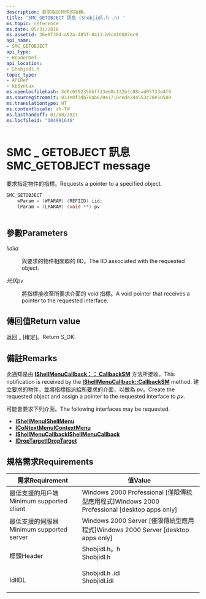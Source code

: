 ```yaml
---
description: 要求指定物件的指標。
title: 'SMC_GETOBJECT 訊息 (Shobjidl.h .h) '
ms.topic: reference
ms.date: 05/31/2018
ms.assetid: 36e8f304-a92a-485f-8413-b9c416087ec9
api_name:
- SMC_GETOBJECT
api_type:
- HeaderDef
api_location:
- Shobjidl.h
topic_type:
- APIRef
- kbSyntax
ms.openlocfilehash: 5d0c0592356bff13e60c122b3c88cad05733e4f9
ms.sourcegitcommit: 831e8f3db78ab820e1710cede244553c70e50500
ms.translationtype: HT
ms.contentlocale: zh-TW
ms.lasthandoff: 01/08/2021
ms.locfileid: "104991646"
---
```

# <a name="smc_getobject-message"></a><span data-ttu-id="733b9-103">SMC \_ GETOBJECT 訊息</span><span class="sxs-lookup"><span data-stu-id="733b9-103">SMC\_GETOBJECT message</span></span>

<span data-ttu-id="733b9-104">要求指定物件的指標。</span><span class="sxs-lookup"><span data-stu-id="733b9-104">Requests a pointer to a specified object.</span></span>


```C++
SMC_GETOBJECT 
    wParam = (WPARAM) (REFIID) iid;
    lParam = (LPARAM) (void **) pv
            
```



## <a name="parameters"></a><span data-ttu-id="733b9-105">參數</span><span class="sxs-lookup"><span data-stu-id="733b9-105">Parameters</span></span>

<dl> <dt>

<span data-ttu-id="733b9-106">*Iid*</span><span class="sxs-lookup"><span data-stu-id="733b9-106">*iid*</span></span> 
</dt> <dd>

<span data-ttu-id="733b9-107">與要求的物件相關聯的 IID。</span><span class="sxs-lookup"><span data-stu-id="733b9-107">The IID associated with the requested object.</span></span>

</dd> <dt>

<span data-ttu-id="733b9-108">*光伏*</span><span class="sxs-lookup"><span data-stu-id="733b9-108">*pv*</span></span> 
</dt> <dd>

<span data-ttu-id="733b9-109">將指標接收至所要求介面的 void 指標。</span><span class="sxs-lookup"><span data-stu-id="733b9-109">A void pointer that receives a pointer to the requested interface.</span></span>

</dd> </dl>

## <a name="return-value"></a><span data-ttu-id="733b9-110">傳回值</span><span class="sxs-lookup"><span data-stu-id="733b9-110">Return value</span></span>

<span data-ttu-id="733b9-111">返回 \_ [確定]。</span><span class="sxs-lookup"><span data-stu-id="733b9-111">Return S\_OK.</span></span>

## <a name="remarks"></a><span data-ttu-id="733b9-112">備註</span><span class="sxs-lookup"><span data-stu-id="733b9-112">Remarks</span></span>

<span data-ttu-id="733b9-113">此通知是由 [**IShellMenuCallback：： CallbackSM**](/windows/desktop/api/shobjidl_core/nf-shobjidl_core-ishellmenucallback-callbacksm) 方法所接收。</span><span class="sxs-lookup"><span data-stu-id="733b9-113">This notification is received by the [**IShellMenuCallback::CallbackSM**](/windows/desktop/api/shobjidl_core/nf-shobjidl_core-ishellmenucallback-callbacksm) method.</span></span> <span data-ttu-id="733b9-114">建立要求的物件，並將指標指派給所要求的介面，以做為 *pv*。</span><span class="sxs-lookup"><span data-stu-id="733b9-114">Create the requested object and assign a pointer to the requested interface to *pv*.</span></span>

<span data-ttu-id="733b9-115">可能會要求下列介面。</span><span class="sxs-lookup"><span data-stu-id="733b9-115">The following interfaces may be requested.</span></span>

-   [<span data-ttu-id="733b9-116">**IShellMenu**</span><span class="sxs-lookup"><span data-stu-id="733b9-116">**IShellMenu**</span></span>](/windows/desktop/api/shobjidl_core/nn-shobjidl_core-ishellmenu)
-   [<span data-ttu-id="733b9-117">**ICoNtextMenu**</span><span class="sxs-lookup"><span data-stu-id="733b9-117">**IContextMenu**</span></span>](/windows/win32/api/shobjidl_core/nn-shobjidl_core-icontextmenu)
-   [<span data-ttu-id="733b9-118">**IShellMenuCallback**</span><span class="sxs-lookup"><span data-stu-id="733b9-118">**IShellMenuCallback**</span></span>](/windows/desktop/api/shobjidl_core/nn-shobjidl_core-ishellmenucallback)
-   [<span data-ttu-id="733b9-119">**IDropTarget**</span><span class="sxs-lookup"><span data-stu-id="733b9-119">**IDropTarget**</span></span>](/windows/win32/api/oleidl/nn-oleidl-idroptarget)

## <a name="requirements"></a><span data-ttu-id="733b9-120">規格需求</span><span class="sxs-lookup"><span data-stu-id="733b9-120">Requirements</span></span>



| <span data-ttu-id="733b9-121">需求</span><span class="sxs-lookup"><span data-stu-id="733b9-121">Requirement</span></span> | <span data-ttu-id="733b9-122">值</span><span class="sxs-lookup"><span data-stu-id="733b9-122">Value</span></span> |
|-------------------------------------|-----------------------------------------------------------------------------------------|
| <span data-ttu-id="733b9-123">最低支援的用戶端</span><span class="sxs-lookup"><span data-stu-id="733b9-123">Minimum supported client</span></span><br/> | <span data-ttu-id="733b9-124">Windows 2000 Professional \[僅限傳統型應用程式\]</span><span class="sxs-lookup"><span data-stu-id="733b9-124">Windows 2000 Professional \[desktop apps only\]</span></span><br/>                              |
| <span data-ttu-id="733b9-125">最低支援的伺服器</span><span class="sxs-lookup"><span data-stu-id="733b9-125">Minimum supported server</span></span><br/> | <span data-ttu-id="733b9-126">Windows 2000 Server \[僅限傳統型應用程式\]</span><span class="sxs-lookup"><span data-stu-id="733b9-126">Windows 2000 Server \[desktop apps only\]</span></span><br/>                                    |
| <span data-ttu-id="733b9-127">標頭</span><span class="sxs-lookup"><span data-stu-id="733b9-127">Header</span></span><br/>                   | <dl> <span data-ttu-id="733b9-128"><dt>Shobjidl.h。h</dt></span><span class="sxs-lookup"><span data-stu-id="733b9-128"><dt>Shobjidl.h</dt></span></span> </dl>   |
| <span data-ttu-id="733b9-129">Idl</span><span class="sxs-lookup"><span data-stu-id="733b9-129">IDL</span></span><br/>                      | <dl> <span data-ttu-id="733b9-130"><dt>Shobjidl.h .idl</dt></span><span class="sxs-lookup"><span data-stu-id="733b9-130"><dt>Shobjidl.idl</dt></span></span> </dl> |



 

 
